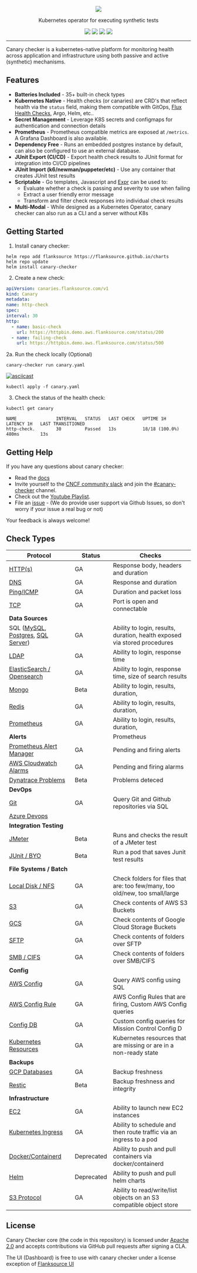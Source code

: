 <div align="center">
  <picture>
    <source srcset="https://canarychecker.io/img/canary-checker-white.svg" media="(prefers-color-scheme: dark)">
    <img src="https://canarychecker.io/img/canary-checker.svg">
  </picture>
  
  <p>Kubernetes operator for executing synthetic tests</p>
  <p>
    <a href="https://github.com/flanksource/canary-checker/actions"><img src="https://github.com/flanksource/canary-checker/workflows/Test/badge.svg"></a>
    <a href="https://goreportcard.com/report/github.com/flanksource/canary-checker"><img src="https://goreportcard.com/badge/github.com/flanksource/canary-checker"></a>
    <img src="https://img.shields.io/github/license/flanksource/canary-checker.svg?style=flat-square"/>
    <a href="https://canarychecker.io"> <img src="https://img.shields.io/badge/☰-Docs-lightgrey.svg"/> </a>
  </p>
</div>

---
Canary checker is a kubernetes-native platform for monitoring health across application and infrastructure using both passive and active (synthetic) mechanisms.

## Features

* **Batteries Included** - 35+ built-in check types
* **Kubernetes Native** - Health checks (or canaries) are CRD's that reflect health via the `status` field, making them compatible with GitOps, [Flux Health Checks](https://fluxcd.io/flux/components/kustomize/kustomization/#health-checks), Argo, Helm, etc..
* **Secret Management** - Leverage K8S secrets and configmaps for authentication and connection details
* **Prometheus** - Prometheus compatible metrics are exposed at `/metrics`.  A Grafana Dashboard is also available.
* **Dependency Free** - Runs an embedded postgres instance by default,  can also be configured to use an external database.
* **JUnit Export (CI/CD)**  - Export health check results to JUnit format for integration into CI/CD pipelines
* **JUnit Import (k6/newman/puppeter/etc)** - Use any container that creates JUnit test results
* **Scriptable** - Go templates, Javascript and [Expr](https://github.com/antonmedv/expr) can be used to:
  * Evaluate whether a check is passing and severity to use when failing
  * Extract a user friendly error message
  * Transform and filter check responses into individual check results
* **Multi-Modal** - While designed as a Kubernetes Operator, canary checker can also run as a CLI and a server without K8s

## Getting Started

1. Install canary checker:

  ```shell
helm repo add flanksource https://flanksource.github.io/charts
helm repo update
helm install canary-checker
  ```

2. Create a new check:

  ```yaml title="canary.yaml"
apiVersion: canaries.flanksource.com/v1
kind: Canary
metadata:
  name: http-check
spec:
  interval: 30
  http:
    - name: basic-check
      url: https://httpbin.demo.aws.flanksource.com/status/200
    - name: failing-check
      url: https://httpbin.demo.aws.flanksource.com/status/500
  ```

2a. Run the check locally (Optional)

```shell
canary-checker run canary.yaml
```

[![asciicast](https://asciinema.org/a/cYS6hlmX516JQeECHH7za3IDG.svg)](https://asciinema.org/a/cYS6hlmX516JQeECHH7za3IDG)

  ```shell
 kubectl apply -f canary.yaml
  ```

3. Check the status of the health check:

  ```shell
kubectl get canary
  ```

``` title="sample output"
NAME               INTERVAL   STATUS   LAST CHECK   UPTIME 1H        LATENCY 1H   LAST TRANSITIONED
http-check.        30         Passed   13s          18/18 (100.0%)   480ms        13s
```

## Getting Help

If you have any questions about canary checker:

* Read the [docs](https://canarychecker.io)
* Invite yourself to the [CNCF community slack](https://slack.cncf.io/) and join the [#canary-checker](https://cloud-native.slack.com/messages/canary-checker/) channel.
* Check out the [Youtube Playlist](https://www.youtube.com/playlist?list=PLz4F_KggvA58D6krlw433TNr8qMbu1aIU).
* File an [issue](https://github.com/flanksource/canary-checker/issues/new) - (We do provide user support via Github Issues, so don't worry  if your issue a real bug or not)

Your feedback is always welcome!

## Check Types

| Protocol                                                     | Status     | Checks                                                       |
| ------------------------------------------------------------ | ---------- | ------------------------------------------------------------ |
| [HTTP(s)](https://canarychecker.io/reference/http)                                 | GA         | Response body, headers and duration                          |
| [DNS](https://canarychecker.io/reference/dns)                                      | GA         | Response and duration                                        |
| [Ping/ICMP](https://canarychecker.io/reference/icmp)                               | GA         | Duration and packet loss                                     |
| [TCP](https://canarychecker.io/reference/tcp)                                      | GA         | Port is open and connectable                                 |
| **Data Sources**                                             |            |                                                              |
| SQL ([MySQL](https://canarychecker.io/reference/mysql), [Postgres](https://canarychecker.io/reference/postgres), [SQL Server](https://canarychecker.io/reference/mssql)) | GA         | Ability to login, results, duration, health exposed via stored procedures |
| [LDAP](https://canarychecker.io/reference/ldap)                                    | GA         | Ability to login, response time                              |
| [ElasticSearch / Opensearch](https://canarychecker.io/reference/elasticsearch)     | GA         | Ability to login, response time, size of search results      |
| [Mongo](https://canarychecker.io/reference/mongo)                                  | Beta       | Ability to login, results, duration,                         |
| [Redis](https://canarychecker.io/reference/redis)                                  | GA         | Ability to login, results, duration,                         |
| [Prometheus](https://canarychecker.io/reference/prometheus)                        | GA         | Ability to login, results, duration,                         |
| **Alerts**                                                   |            | Prometheus                                                   |
| [Prometheus Alert Manager](https://canarychecker.io/reference/alert-manager)       | GA         | Pending and firing alerts                                    |
| [AWS Cloudwatch Alarms](https://canarychecker.io/reference/cloudwatch)             | GA         | Pending and firing alarms                                    |
| [Dynatrace Problems](./reference/dynatrace.md)               | Beta       | Problems deteced                                             |
| **DevOps**                                                   |            |                                                              |
| [Git](https://canarychecker.io/reference/git)                                      | GA         | Query Git and Github repositories via SQL                    |
| [Azure Devops](https://canarychecker.io/reference)                                 |            |                                                              |
| **Integration Testing**                                      |            |                                                              |
| [JMeter](https://canarychecker.io/reference/jmeter)                                | Beta       | Runs and checks the result of a JMeter test                  |
| [JUnit / BYO](https://canarychecker.io/reference/junit)                            | Beta       | Run a pod that saves Junit test results                      |
| **File Systems / Batch**                                     |            |                                                              |
| [Local Disk / NFS](https://canarychecker.io/reference/folder)                      | GA         | Check folders for files that are:  too few/many, too old/new, too small/large |
| [S3](https://canarychecker.io/reference/s3-bucket)                                 | GA         | Check contents of AWS S3 Buckets                             |
| [GCS](https://canarychecker.io/reference/gcs-bucket)                               | GA         | Check contents of Google Cloud Storage Buckets               |
| [SFTP](https://canarychecker.io/reference/sftp)                                    | GA         | Check contents of folders over SFTP                          |
| [SMB / CIFS](../smb)                                         | GA         | Check contents of folders over SMB/CIFS                      |
| **Config**                                                   |            |                                                              |
| [AWS Config](https://canarychecker.io/reference/aws-config)                        | GA         | Query AWS config using SQL                                   |
| [AWS Config Rule](https://canarychecker.io/reference/aws-config-rule)              | GA         | AWS Config Rules that are firing, Custom AWS Config queries  |
| [Config DB](https://canarychecker.io/reference/configdb)                           | GA         | Custom config queries for Mission Control Config D           |
| [Kubernetes Resources](https://canarychecker.io/reference/kubernetes)              | GA         | Kubernetes resources that are missing or are in a non-ready state |
| **Backups**                                                  |            |                                                              |
| [GCP Databases](..refere)                                    | GA         | Backup freshness                                             |
| [Restic](https://canarychecker.io/reference/restic)                                | Beta       | Backup freshness and integrity                               |
| **Infrastructure**                                           |            |                                                              |
| [EC2](https://canarychecker.io/reference/ec2)                                      | GA         | Ability to launch new EC2 instances                          |
| [Kubernetes Ingress](https://canarychecker.io/reference/pod)                       | GA         | Ability to schedule and then route traffic via an ingress to a pod |
| [Docker/Containerd](https://canarychecker.io/reference/containerd)                 | Deprecated | Ability to push and pull containers via docker/containerd    |
| [Helm](https://canarychecker.io/reference/helm)                                    | Deprecated | Ability to push and pull helm charts                         |
| [S3 Protocol](https://canarychecker.io/reference/s3-protocol)                      | GA         | Ability to read/write/list objects on an S3 compatible object store |

## License

Canary Checker core (the code in this repository) is licensed under [Apache 2.0](https://raw.githubusercontent.com/flanksource/canary-checker/main/LICENSE) and accepts contributions via GitHub pull requests after signing a CLA.

The UI (Dashboard) is free to use with canary checker under a license exception of [Flanksource UI](https://github.com/flanksource/flanksource-ui/blob/main/LICENSE#L7)

